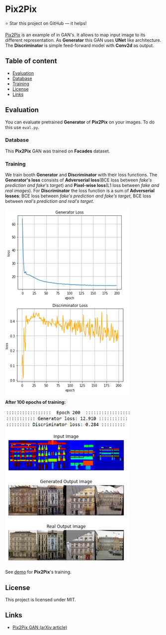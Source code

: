 Pix2Pix
======================

:star: Star this project on GitHub — it helps!

[Pix2Pix](https://arxiv.org/abs/1609.04802) is an example of in GAN's. It allows to map input image
to its different representation. As **Generator** this GAN uses
**UNet** like architecture. The **Discriminator** is simple feed-forward model with **Conv2d** as output.


## Table of content

- [Evaluation](#eval)
- [Database](#database)
- [Training](#train)
- [License](#license)
- [Links](#links)

## Evaluation

You can evaluate pretrained **Generator** of **Pix2Pix** on your images.
To do this use `eval.py`.

### Database

This **Pix2Pix** GAN was trained on **Facades** dataset.

### Training

We train booth **Generator** and **Discriminator** with their loss functions.
The **Generator's loss** consists of **Adverserial loss**(BCE loss between *fake's prediction and fake's target*)
and **Pixel-wise loss**(L1 loss between *fake and real images*). For **Discriminator** the loss function is a sum of
**Adverserial losses**: BCE loss between *fake's prediction and fake's target*, BCE loss between *real's prediction and real's target*.

<a>
    <img src="images/g_loss.png" align="center" height="300px" width="400px"/>
</a>

<a>
    <img src="images/d_loss.png" align="center" height="300px" width="400px"/>
</a>

**After 100 epochs of training:**

<a>
    <img src="images/train.png" align="center" height="500px" width="400px"/>
</a>


See [demo](https://github.com/akanametov/Pix2Pix/blob/main/demo/demo.ipynb) for **Pix2Pix**'s training.

## License

This project is licensed under MIT.

## Links

* [Pix2Pix GAN (arXiv article)](https://arxiv.org/pdf/1611.07004.pdf)
